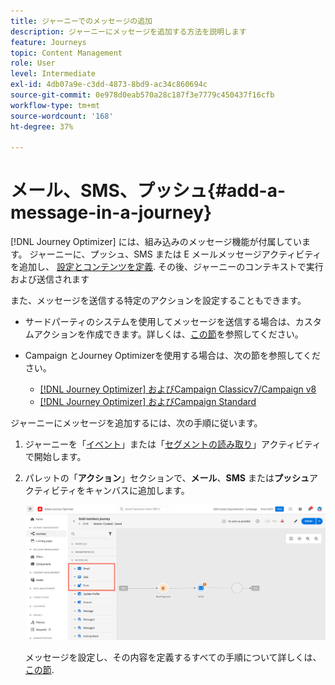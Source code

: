 ```yaml
---
title: ジャーニーでのメッセージの追加
description: ジャーニーにメッセージを追加する方法を説明します
feature: Journeys
topic: Content Management
role: User
level: Intermediate
exl-id: 4db07a9e-c3dd-4873-8bd9-ac34c860694c
source-git-commit: 0e978d0eab570a28c187f3e7779c450437f16cfb
workflow-type: tm+mt
source-wordcount: '168'
ht-degree: 37%

---
```


# メール、SMS、プッシュ{#add-a-message-in-a-journey}

[!DNL Journey Optimizer] には、組み込みのメッセージ機能が付属しています。 ジャーニーに、プッシュ、SMS または E メールメッセージアクティビティを追加し、 [設定とコンテンツを定義](../messages/get-started-content.md). その後、ジャーニーのコンテキストで実行および送信されます

また、メッセージを送信する特定のアクションを設定することもできます。

* サードパーティのシステムを使用してメッセージを送信する場合は、カスタムアクションを作成できます。詳しくは、[この節](../action/action.md)を参照してください。

* Campaign とJourney Optimizerを使用する場合は、次の節を参照してください。

   * [[!DNL Journey Optimizer] およびCampaign Classicv7/Campaign v8](../action/acc-action.md)
   * [[!DNL Journey Optimizer] およびCampaign Standard](../action/acs-action.md)

ジャーニーにメッセージを追加するには、次の手順に従います。

1. ジャーニーを「[イベント](general-events.md)」または「[セグメントの読み取り](read-segment.md)」アクティビティで開始します。

1. パレットの「**アクション**」セクションで、**メール**、**SMS** または&#x200B;**プッシュ**&#x200B;アクティビティをキャンバスに追加します。

   ![](../messages/assets/add-a-message.png)


   メッセージを設定し、その内容を定義するすべての手順について詳しくは、 [この節](../messages/get-started-content.md).


